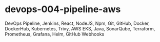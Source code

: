 # devops-004-pipeline-aws
DevOps Pipeline, Jenkins, React, NodeJS, Npm, Git, GitHub, Docker, DockerHub, Kubernetes, Trivy, AWS EKS, Java, SonarQube, Terraform, Prometheus, Grafana, Helm, GitHub Webhooks
